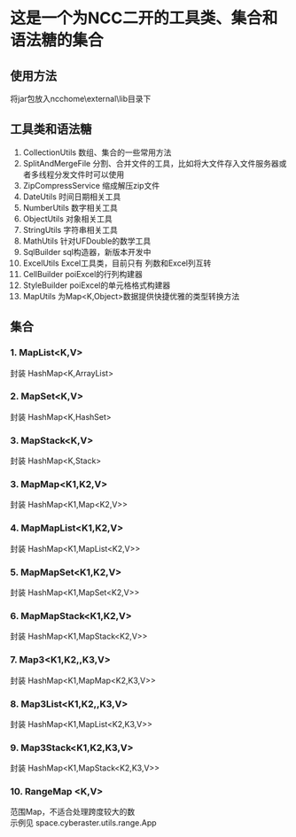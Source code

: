 # 这是一个为NCC二开的工具类、集合和语法糖的集合
## 使用方法
将jar包放入ncchome\external\lib目录下
## 工具类和语法糖
1. CollectionUtils 数组、集合的一些常用方法
2. SplitAndMergeFile 分割、合并文件的工具，比如将大文件存入文件服务器或者多线程分发文件时可以使用
3. ZipCompressService 缩成解压zip文件
4. DateUtils 时间日期相关工具
5. NumberUtils 数字相关工具
6. ObjectUtils 对象相关工具
7. StringUtils 字符串相关工具
8. MathUtils 针对UFDouble的数学工具
9. SqlBuilder sql构造器，新版本开发中
10. ExcelUtils Excel工具类，目前只有 列数和Excel列互转
11. CellBuilder poiExcel的行列构建器
12. StyleBuilder poiExcel的单元格格式构建器
13. MapUtils 为Map<K,Object>数据提供快捷优雅的类型转换方法

## 集合
### 1. MapList<K,V>
封装 HashMap<K,ArrayList<V>>
### 2. MapSet<K,V>
封装 HashMap<K,HashSet<V>>
### 3. MapStack<K,V>
封装 HashMap<K,Stack<V>>
### 3. MapMap<K1,K2,V>
封装 HashMap<K1,Map<K2,V>>
### 4. MapMapList<K1,K2,V>
封装 HashMap<K1,MapList<K2,V>>
### 5. MapMapSet<K1,K2,V>
封装 HashMap<K1,MapSet<K2,V>>
### 6. MapMapStack<K1,K2,V>
封装 HashMap<K1,MapStack<K2,V>>
### 7. Map3<K1,K2,,K3,V>
封装 HashMap<K1,MapMap<K2,K3,V>>
### 8. Map3List<K1,K2,,K3,V>
封装 HashMap<K1,MapList<K2,K3,V>>
### 9. Map3Stack<K1,K2,K3,V>
封装 HashMap<K1,MapStack<K2,K3,V>>
### 10. RangeMap <K,V> 
范围Map，不适合处理跨度较大的数  
示例见 space.cyberaster.utils.range.App



